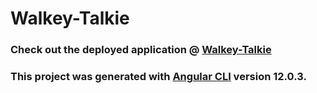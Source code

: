 # Walkey-Talkie

### Check out the deployed application @  [Walkey-Talkie](https://walkey-talkie.web.app/home)

### This project was generated with [Angular CLI](https://github.com/angular/angular-cli) version 12.0.3.

